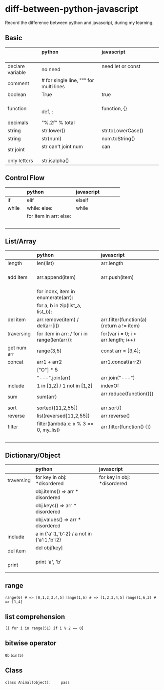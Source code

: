 # diff-between-python-javascript
Record the difference between python and javascript, during my learning.

## Basic
|                   | python                                       | javascript                                     |
|:----------------- |:-------------------------------------------- |:---------------------------------------------- |
| declare variable  | no need                                      | need let or const                              |
| comment           | # for single line, """ for multi lines       |                                                |
| boolean           | True                                         | true                                           |
| function          | def, :                                       | function, {}                                   |
| decimals          | "%.2f" % total                               |                                                |
| string            | str.lower()                                  | str.toLowerCase()                              |
| string            | str(num)                                     | num.toString()                                 |
| str joint         | str can't joint num                          | can                                            |
| only letters      | str.isalpha()                                |                                                |

## Control Flow
|                   | python                                       | javascript                                     |
|:----------------- |:-------------------------------------------- |:---------------------------------------------- |
| if                | elif                                         | elseif                                         |
| while             | while: else:                                 | while                                          |
|                   | for item in arr: else:                       |                                                |
|                   |                                              |                                                |

## List/Array
|                   | python                                       | javascript                                     |
|:----------------- |:-------------------------------------------- |:---------------------------------------------- |
| length            | len(list)                                    | arr.length                                     |
| add item          | arr.append(item)                             | arr.push(item)                                 |
|                   | for index, item in enumerate(arr):           |                                                |
|                   | for a, b in zip(list_a, list_b):             |                                                |
| del item          | arr.remove(item) / del(arr[i])               | arr.filter(function(a){return a != item}       |
| traversing        | for item in arr: / for i in range(len(arr)): | for(var i = 0; i < arr.length; i++)            |
| get num arr       | range(3,5)                                   | const arr = [3,4];                             |
| concat            | arr1 + arr2                                  | arr1.concat(arr2)                              |
|                   | ["O"] * 5                                    |                                                |
|                   | "---".join(arr)                              | arr.join("---")                                |
| include           | 1 in [1,2] / 1 not in [1,2]                  | indexOf                                        |
| sum               | sum(arr)                                     | arr.reduce(function(){}                        |
| sort              | sorted([11,2,55])                            | arr.sort()                                     |
| reverse           | list(reversed[11,2,55])                      | arr.reverse()                                  |
| filter            |filter(lambda x: x % 3 == 0, my_list)         | arr.filter(function() {})                      |
|                   |                                              |                                                |

## Dictionary/Object
|                   | python                                       | javascript                                     |
|:----------------- |:-------------------------------------------- |:---------------------------------------------- |
| traversing        | for key in obj: *disordered                  | for key in obj: *disordered                    |
|                   | obj.items() => arr * disordered              |                                                |
|                   | obj.keys() => arr * disordered               |                                                |
|                   | obj.values() => arr * disordered             |                                                |
| include           | a in {'a':1,'b':2} / a not in {'a':1,'b':2}  |                                                |
| del item          | del obj[key]                                 |                                                |
| print             | print 'a', 'b'                               |                                                |

## range
`range(6) # => [0,1,2,3,4,5]`
`range(1,6) # => [1,2,3,4,5]`
`range(1,6,3) # => [1,4]`

## list comprehension
`[i for i in range(51) if i % 2 == 0]`

## bitwise operator
`0b` `bin(5)`

## Class
`class Animal(object):`
`    pass`
